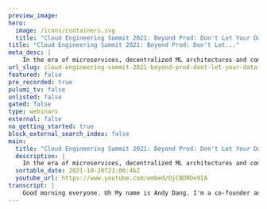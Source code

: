 ```yaml
---
preview_image:
hero:
  image: /icons/containers.svg
  title: "Cloud Engineering Summit 2021: Beyond Prod: Don't Let Your Data Fail You"
title: "Cloud Engineering Summit 2021: Beyond Prod: Don't Let..."
meta_desc: |
    In the era of microservices, decentralized ML architectures and complex data pipelines, data quality has become a bigger challenge than ever. While...
url_slug: cloud-engineering-summit-2021-beyond-prod-dont-let-your-data-fail-you
featured: false
pre_recorded: true
pulumi_tv: false
unlisted: false
gated: false
type: webinars
external: false
no_getting_started: true
block_external_search_index: false
main:
  title: "Cloud Engineering Summit 2021: Beyond Prod: Don't Let Your Data Fail You"
  description: |
    In the era of microservices, decentralized ML architectures and complex data pipelines, data quality has become a bigger challenge than ever. While infrastructure-as-code and DevOps frameworks such as Pulumi enable best practices in managing and testing the infrastructure and software, much is left to be desired for managing data quality. As data becomes more entangled in software-based decisions, it’s critical for companies to start treating data with similar rigor to what the DevOps world has. In this talk, we will address this challenge through whylogs, an open source standard for data logging. We’ll deep-dive how whylogs fit into the general infrastructure as a whole and how it can enable end-to-end observability and monitoring for your data stack. This shift in paradigm will enable companies that operate with data to move faster and safer by building discipline and processes around data.  Talk by: Andy Dang
  sortable_date: 2021-10-20T23:00:46Z
  youtube_url: https://www.youtube.com/embed/OjCBDRDe9IA
transcript: |
    Good morning everyone. Uh My name is Andy Dang. I'm a co-founder and a tech lead at labs. Today, I wanna talk about the problem of monitoring data once is deployed to spread beyond the normal DeVos monitoring pipeline. So when A I is deployed everywhere and not just A I any data pipeline applications, we organization nowadays have adopted various stacks to deploy machine learning as well as analytics to production environment. And once in production, these data flows can fail in an anticipated way and pro and can prove to be very difficult to operate. For example, as of today, over 100,000 A I failures have been recorded by the partnership on A I in an A I incident database. So if your team run data and A I in production, you probably have a story of how it failed and upset your customers or affected your business just like Andreas here who got recommended a pepper as a substitute for roses by the whole foods algorithm. Luckily is a harmless failure in this case, but that's not always the case. So in the data centric world, uh machine learning or A I application is just one of the many uses of data centric applications. We have analytics software, we have traditional um decision tree making software. So all these pieces are creating a complex flow of uh of data pipelines and they come with their own scaling challenges and they are fighting complex business decisions. Unfortunately, the traditional DEV ops monitoring that revolves around application performance monitoring is insufficient to really address um the quality control as well as ensuring this data centric uh architecture can work effectively in the real world. Um Another thing is that uh when it comes to data, it has a very different characteristic from traditional de de of signals, we have the massive volume of data points. And so when things fail, it's really hard to detect, even when things work, it's also hard to manually configure all these possible dimensions. Um And by what I mean dimensions is because data tend to contain many fields, each of them might fail independently of each other. And oftentimes what the operators at the moment are doing are writing complex queries and extracting complex metrics to detect these issues. These are expensive mechanisms and it creates a lot of friction in the development and deployment process for data centric applications. And sometimes it creates this culture of fear because it's because when it's hard to process and detect failures, it's harder to deploy to make changes. Most of the time, we we often say that companies are flying blind without data monitoring in production and a lot of the existing DEV ops are not designed around these characteristics. So some mitigate no mitigations in the data apps and the machine learning world have done have applied like retrofitting des culture into the MOF culture. Like you've seen solutions around GLAB and github uh based deployment, git based operations. Uh and then you also have solutions where they retrofit the prometheus and graph FAA to monitor data pipelines. As I mentioned, those are insufficient to really address the characteristic of a complex real world pipeline. The landscape itself is still very early and very immature. So what are the gaps here? I I want to recap a bit here is, first of all, data itself is highly dimensional. Um It at the moment when it comes to data monitoring, we tend to couple them with the data warehousing solution because uh we would run query analysis on the using this existing technology most oftentimes sequel, which are powerful. However, because there's this coupling, it limits the ability to monitor this architecture in places where data warehouse warehousing is not available. And that comes to the next part where we have data being deployed to small devices like smartphones or ILT devices. And these are very different from traditional data warehouses um where you have everything in one single location with a massive processing engine and finally the explosion of configurations when you have tons of data. Uh it's harder to tell what to monitor, monitor what matters hard. And this is why observ ability and zero config monitoring philosophy can come to a rescue and solve the problem. So you just don't just deploy data to Prague beyond that, you want to monitor these pipelines and data flow continuously. Taking a step back. I wanna introduce myself a bit more in depth. Um I am the tech lead at dot A I. And what we're building is we are set where the team here set out to build a solution for continuously tracking data and machine learning models to help companies and teams measure what matters in their machine learning system. Uh We take the expertise of I spent six years at Amazon building massive data pipelines and data warehouses, warehouse solutions before entering the uh machine learning infrastructure and tooling world. So my background is um bringing uh to gather this uh kind of knowledge around operating real world massive data systems versus running machine learning in production, both of which are kind of separate fields at the moment. Um But they are converging into what we call M OS uh at WI labs, we build an open source solution called logs as an standard to track uh data quality. And we believe that every team must have access for continuous machine learning monitoring. And I'll talk about wild offs in the next part of my talk. And this solution can allow team to track and measure data quality regardless of where it is in the pipeline, whether it's on your a mobile phone device, on IOT device to where you're running it in a massive real time uh data processing system such as C fa uh this philosophy of lightweight statistic collection allow us to integrate with many points in the data flow and allow you to treat data monitoring problem in a very similar manner as um DeVos monitoring problem. So here's the agenda. Um I'm trying, I'll, I'll try to discuss in a little bit further about specific um the kind of uh data challenges around monitoring for data itself, uh the science behind it and then I'll discuss data observable and what that means in the context of um data deployment. And then I'll go in depth about wild offs and how to get started with wild offs. So data monitoring challenges. This is a very, very high level overview of a machine learning system. I'm taking machine learning system as an example of a data architecture here just to highlight the increasing complexity of how we operate data devops was coined in 2009. And our software architecture has evolved significantly then. Uh obviously, nowadays, we have infrastructures code like Pulumi uh where we deploy software as part of our pipeline and we can monitor and test our infrastructure. However, when it comes to data, um ML pipelines involves a lot of data and metadata, but there's a huge gap in the tooling space to really talk about what it means to do checks at each of these step for, for these boxes in the diagram. Um It's not, and the data comes in a complex form. It's just not just pure numbers, they come in high dimensional, they can be embeddings, they can be images. Uh So we require a solution that, that is slightly more in that provides more insights than traditional DEV solution. And with highly complex data that can support a large number of features and, and, and various machine learning use cases as well as traditional data use cases. And the data volume is one of the things that we want to focus on because we recognize that the pipeline is, first of all, is constantly evolving. Sometimes you don't, you can't keep a record every record of the data that your system seems or process because data is also can be ephemeral um simply because of cost privacy or security, you can't store every single data point sometimes, but you still want to monitor that data flow somehow to make sure that it doesn't look too different from the data flow you've seen yesterday. For example, existing philosophy around this tend to be expensive by storing all the data in the warehouse tedious because you need to run SQL query on top of that warehouse. And that requires writing SQL query which some people are a fan of. But I don't think um a lot of machine learning scientists or software engineers are excited about doing that as a day job and can be really time consuming because these queries get except expensive ex running against a massive uh data warehouse. Uh now and then with the infrastructure changes, it's a lot easier to build terabyte scale pipelines now in minutes. And you can spin off a massive spark job cluster in data breaks, for example, or snowflake and process tons of data at the same time. If you look at all the core steps of a machine learning pipeline or data pipeline, each of these steps involves data transformation and moving massive amount of data. And you can once you operate, start operating this sort of stat, you quickly learn that each step can introduce a data bug in production and can completely derail the whole system even though the software is sound. Uh data systems are very sensitive to data bugs and data changes, especially machine learning one and the majority of machine learning failures stem from data and not the code itself. So this slide, we talked to 100 and 50 data science team and we just ask about the recent failures they have to deal with. And this is just a sample of the issues. And as you see typically when we think about so software failures, we think about either bugs in the code, lack of unit testing, lack of integration testing or infrastructure deployment failures. Um But when it comes to data, everything can be correct. And the data itself is still just different uh because data reflects the real world. And when COVID happens, for example, um it changes how customer behave and therefore changes the data shape uh dev ops traditional debs. So testing validation does not transfer well, due to again, the data issues, uh dimensionality and volume issue I mentioned before. Um also, especially with machine learning system, uh a fluctuation of distribution itself can, can disrupt the whole system. And that is different from what the problem that a system like Prometheus or Hanna are trying to solve. So here's a quick list of data locking versus uh software locking um and different ways how we can monitor the problems in, in in this metrics. Uh And just to call out that if you look at the metrics that we have to collect to effectively monitor uh data stream, it the the number of metrics in if you map it back to the traditional DEV solution, it increases significantly and it increases the cost. So this is why traditional software la monitoring is insufficient for data monitoring. And on top of that, we really want to talk about observable. It's not about monitoring, it's about providing insights because a lot of the time you find problems by looking at metrics at chart rather than setting up individual monitors all the time. So what that means is that machine learning, we can learn a few things from quality control. In traditional de ops, we have Canary, we have constant monitoring for system in production by emitting metrics, we can do something similar with data. So data systems are not deploying nice pipeline into snowflake everywhere they run in live system, they run on devices. So we are proposing this technique called data profiling. Thinking about collecting lightweight, simple lightweight statistics that are meaningful that will allow users to detect data quality in production without having to actually store the data. So here is, let's say we want to design such data law with the sort of kind of quality we would want from our experience working with both machine learning and data warehouse problems. There are few five core categories. First is metadata like just simple things like when it was produced and then the count of data points, these are simple and more advanced ones are statistics um like standard deviation distribution like histogram of the data uh and then stratified samp and then building stratified sampling. On top of this is uh something that is not really addressed by uh by how, how, how traditional software monitoring works. Because using these statistics and distribution and you can decide smartly what data points to collect, like only collecting the outliers or the long tail data points rather than randomly sample your data stream to try to debug uh a data issue for example. And since logging to be part of every ML step or data pipeline step. We need to be thoughtful about the runtime footprint. What are the key properties? Here's some, taking some lessons from the DeVos best practices. Uh A good solution should, should be lightweight, should be portable, should be configurable and we're working with statisticss in massive data sets. The log probably should be merge. So you can build an o a global view of the distribution of your. Uh for example, when you run data on 20 machines, you can see the global view across 20 machines rather than um rather than having to run again SQL analysis to in order to collect global statistics. And then finally, when you have these properties, you can enable uh deployment everywhere for this solution. And this is what we were trying what we are building with wild locks and build in in terms of the kind of properties that allows wild to be uh infrastructure agnostic and can run in multiple environments. So what is why logs it is a data centric logging library. What it does is it log all key statistics of your data over intervals of time instead of producing a log files. For example, you get a a summary statistic file and there are multiple open source library that actually try to tackle the problem of testing data quality or evaluating drift. Um but is a very different approach where it doesn't require you to store the full data set to run such analysis. It decouples the process of producing uh distributions and metrics from the the step of generating drift and analysis. Because the drift and analysis and data quality checks might happen way downstream. When say you compare data between your production system against your uh training system, it can, it provides the foundation for profiling the data testing, data quality and mo and continuously monitor data after production deployment. And thanks to these properties, it works elegantly for big data systems such as Apache spark, which is a Scala. We have a scholar library that is actually wrapped around our Java library. It can work on terabytes of uh of of data, taking full advantage of spark raw processing power. It doesn't require double passing over the data. And because the locks are so lightweight, the cost of any uh bandwidth is minimized and because also tries to tackle the machine learning and all the data uh data engineering steps in Python, we have a Python version as well. And in this example, you're looking at integration with ML flow, it allows um user to track data, associate data fingerprints with every step of their experiment. And this is a very powerful feature when you can visualize these uh statistics over time to and then you can ideally build monitor and debug data issues by running through this uh exploratory data analysis in in a light weight manner. So you don't have to run it against say a whole sequel database. Um Here's just some a very example of what, how does it it takes in the key statistics per feature. So without zero, without any configuration from user, these statistics are automatically captured. The type of metrics logs that captures are um is configurable and would love the community to contrite, contribute new metrics and ideas. Our github and Slack community are very active and you're welcome to uh charming and look at our road map and directions and once you collect this statistic over time uh across different steps. Uh In in this example, we ran the example for 20 batches of data and we capture the one offs property for every feature in the batch. And we take we can visualize distribution, for example, free sulfur dioxide that across different batches here and visualizing this sort of distribution over time allow user to understand drifts and data blocks even without any automated monitoring. On top of this, you can see here there's a spike in the middle of the graph. And if when given that this feature is an important feature to the model, I probably wanna take a look and make sure that that batch does not have any problem associated with the data like user input. For example, now the most important property of a logging setup is the cost capturing data statistics should not involve massive amount of data uh or processing it postprocessing it. So why use stochastic streaming algorithms to capture remarkably lightweight data statistics? Uh This ensures that constant memory footprint and the ability to lock terabytes of data without breaking the bank. Furthermore, while LOS are merge, so uh streaming pipeline can capture micro batches like every five minutes and aggregate them into hourly batches. And then you can even aggregate them further to create a global view or daily view. Uh The ability to slice and dice is is there for you. And uh again, the result is very lightweight and doesn't contain raw data. So very privacy friendly and the ability to store this get uh using these algorithms like hyper log allow us to capture much, much more accurate data distribution than traditional uh method of sampling, for example. So once with this, you going back to the initial conundrum of monitoring after you deploy to production, this is why we develop logs to capture data every step of your pipeline in production and in development. And this allows you users to visualize to detect data quality issues and take action, make meaningful actions when we open source the library. Uh the A I community actually, and the data community actually found additional ways of using logs output. Uh For example, logs can also be used to test data. You can take the distribution in production and test it against your development uh data set to make sure that what you're doing in development, the transformation um doesn't cause deviation from the actual data and in production, for example, or the sample that you're using in uh in in development is representative of production data set. And then you can also extract constraint from wild off so that you can assert things like data point should be within this distribution or data point should not have X amount of missing value every batch. Uh These very, these become unit tests as well as Canary, we call them uh Canary val data validation for uh post deployment of machine learning and data pipelines. So how do you get started with logs? It is an open source library. It is available in Python and Java. So you can check out our logs, uh guitar repo and our example, we would love to have some feedback. And if you are curious about the one laps platform where we provide free monitoring for uh for your models, uh check sign up for this form and, and you can get an account to, to experience the work flow of visualizing and um and going through the flow of of of pushing and logging and monitoring data on the uh for for your real time and or for your batch models. Fine to conclude, I would like to invite everyone who is thinking about A I governance and transparency and data quality uh for data center infrastructure to join the effort to develop an open standard for for uh data monitoring with wild. We have a slack community to discuss the tooling and the future direction of the standard and the extensibility of it to make sure that it works for multiple use cases. And also check out the link on the right uh for the github package. Again, you can uh pip in story very easily in a Jupiter notebook environment. And try also try out how, how, how many, how, how to see how easy it is to log data as part of your machine learning and data operation. I would love to hear your feedback, uh your contribution and uh feature request to that will help us drive the direction and the integration into your favorite data and machine learning tool and to extend the concept of blogging to new data types of like images, audios. Um And so yeah, uh and also join our slat if you want just to talk to us. Thank you very much for listening.
---
```

